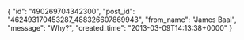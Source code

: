  {
   "id": "490269704342300",
   "post_id": "462493170453287_488326607869943",
   "from_name": "James Baal",
   "message": "Why?",
   "created_time": "2013-03-09T14:13:38+0000"
 }
